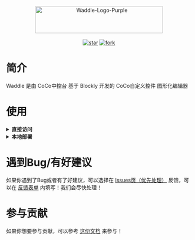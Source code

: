 <p align="center">
    <br>
    <a href="https://www.yuque.com/coco-central/waddle/index">
        <img alt="Waddle-Logo-Purple" src="https://gitee.com/coco-ag/coco-waddle/raw/master/static/img/cs.png" height="73" width="346"/>
    </a>
    <br>
    <br>
    <a href='https://gitee.com/coco-ag/coco-waddle/stargazers'><img src='https://gitee.com/coco-ag/coco-waddle/badge/star.svg?theme=white' alt='star'></img></a>
    <a href='https://gitee.com/coco-ag/coco-waddle/members'><img src='https://gitee.com/coco-ag/coco-waddle/badge/fork.svg?theme=white' alt='fork'></img></a>
    <br>
</p>

# 简介
Waddle 是由 CoCo中控台 基于 Blockly 开发的 CoCo自定义控件 图形化编辑器
# 使用


<details>
<summary><strong>直接访问</strong></summary>
如果你想要直接访问：

可以进入[Gitee Pages](https://coco-ag.gitee.io/coco-waddle)，本链接将不定期更新

可以进入[Waddle](https://waddle.coco-central.cn/)官方的链接，本链接将实时更新
</details>

<details>
<summary><strong>本地部署</strong></summary>
如果你有本地部署访问的需求，请按照以下步骤进行

### 安装
进入并clone仓库即可（[https://gitee.com/coco-ag/coco-waddle](https://gitee.com/coco-ag/coco-waddle)）

### 运行
1. 打开项目文件夹
2. 在命令行运行命令 `python -m http.server 8000` 或双击运行 runserver(win).cmd
3. 确认8000端口没有占用（占用了请回到第二步自定义端口）
4. 浏览器打开 [http://localhost:8000](http://localhost:8000)

</details>

# 遇到Bug/有好建议
如果你遇到了Bug或者有了好建议，可以选择在 [Issues页（优先处理）](https://gitee.com/coco-ag/coco-waddle/issues) 反馈，可以在 [反馈表单](https://www.yuque.com/forms/share/21daa75d-9aac-4887-8eb9-77dd20e658ec) 内填写！我们会尽快处理！
# 参与贡献
如果你想要参与贡献，可以参考 [这份文档](https://www.yuque.com/appcraft/waddle/stc36x) 来参与！